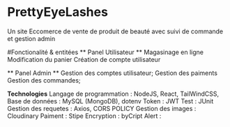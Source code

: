 # PrettyEyeLashes
Un site Eccomerce de vente de produit de beauté avec suivi de commande et gestion admin

#Fonctionalité & entitées
** Panel Utilisateur **
Magasinage en ligne
Modification du panier
Création de compte utilisateur

** Panel Admin **
Gestion des comptes utilisateur;
Gestion des paiments 
Gestion des commandes;


**Technologies**
Langage de programmation : NodeJS, React, TailWindCSS, 
Base de données : MySQL (MongoDB), dotenv
Token : JWT
Test : JUnit
Gestion des requetes : Axios, CORS POLICY
Gestion des images : Cloudinary 
Paiment : Stipe
Encryption : byCript
Alert : 
